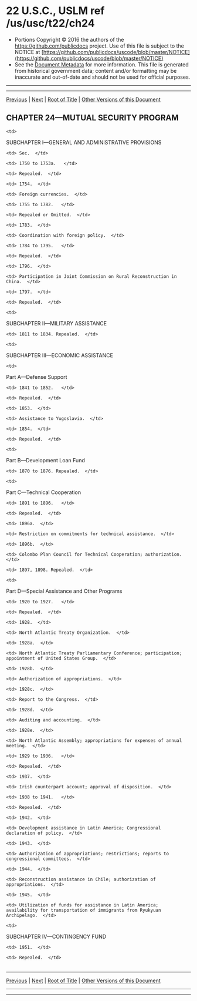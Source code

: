 ---
---

# 22 U.S.C., USLM ref /us/usc/t22/ch24

* Portions Copyright © 2016 the authors of the https://github.com/publicdocs project.
  Use of this file is subject to the NOTICE at [https://github.com/publicdocs/uscode/blob/master/NOTICE](https://github.com/publicdocs/uscode/blob/master/NOTICE)
* See the [Document Metadata](././../../../..//README.md) for more information.
  This file is generated from historical government data; content and/or formatting may be inaccurate and out-of-date and should not be used for official purposes.

----------
----------

[Previous](./../../../..//us/usc/t22/ch23/m__us_usc_t22_s1732.md) | [Next](./../../../..//us/usc/t22/ch24/schI/m__us_usc_t22_ch24_schI.md) | [Root of Title](./../../../../) | [Other Versions of this Document](https://publicdocs.github.io/go/links?ns=uslm&ref=%2Fus%2Fusc%2Ft22%2Fch24)

## CHAPTER 24—MUTUAL SECURITY PROGRAM

<table>

  <tr>

    <td> 

SUBCHAPTER I—GENERAL AND ADMINISTRATIVE PROVISIONS  </td>

  </tr>

  <tr>

    <td> Sec.  </td>

  </tr>

  <tr>

    <td> 1750 to 1753a.   </td>

    <td> Repealed.  </td>

  </tr>

  <tr>

    <td> 1754.  </td>

    <td> Foreign currencies.  </td>

  </tr>

  <tr>

    <td> 1755 to 1782.   </td>

    <td> Repealed or Omitted.  </td>

  </tr>

  <tr>

    <td> 1783.  </td>

    <td> Coordination with foreign policy.  </td>

  </tr>

  <tr>

    <td> 1784 to 1795.   </td>

    <td> Repealed.  </td>

  </tr>

  <tr>

    <td> 1796.  </td>

    <td> Participation in Joint Commission on Rural Reconstruction in China.  </td>

  </tr>

  <tr>

    <td> 1797.  </td>

    <td> Repealed.  </td>

  </tr>

  <tr>

    <td> 

SUBCHAPTER II—MILITARY ASSISTANCE  </td>

  </tr>

  <tr>

    <td> 1811 to 1834. Repealed.  </td>

  </tr>

  <tr>

    <td> 

SUBCHAPTER III—ECONOMIC ASSISTANCE  </td>

  </tr>

  <tr>

    <td> 

Part A—Defense Support  </td>

  </tr>

  <tr>

    <td> 1841 to 1852.   </td>

    <td> Repealed.  </td>

  </tr>

  <tr>

    <td> 1853.  </td>

    <td> Assistance to Yugoslavia.  </td>

  </tr>

  <tr>

    <td> 1854.  </td>

    <td> Repealed.  </td>

  </tr>

  <tr>

    <td> 

Part B—Development Loan Fund  </td>

  </tr>

  <tr>

    <td> 1870 to 1876. Repealed.  </td>

  </tr>

  <tr>

    <td> 

Part C—Technical Cooperation  </td>

  </tr>

  <tr>

    <td> 1891 to 1896.   </td>

    <td> Repealed.  </td>

  </tr>

  <tr>

    <td> 1896a.  </td>

    <td> Restriction on commitments for technical assistance.  </td>

  </tr>

  <tr>

    <td> 1896b.  </td>

    <td> Colombo Plan Council for Technical Cooperation; authorization.  </td>

  </tr>

  <tr>

    <td> 1897, 1898. Repealed.  </td>

  </tr>

  <tr>

    <td> 

Part D—Special Assistance and Other Programs  </td>

  </tr>

  <tr>

    <td> 1920 to 1927.   </td>

    <td> Repealed.  </td>

  </tr>

  <tr>

    <td> 1928.  </td>

    <td> North Atlantic Treaty Organization.  </td>

  </tr>

  <tr>

    <td> 1928a.  </td>

    <td> North Atlantic Treaty Parliamentary Conference; participation; appointment of United States Group.  </td>

  </tr>

  <tr>

    <td> 1928b.  </td>

    <td> Authorization of appropriations.  </td>

  </tr>

  <tr>

    <td> 1928c.  </td>

    <td> Report to the Congress.  </td>

  </tr>

  <tr>

    <td> 1928d.  </td>

    <td> Auditing and accounting.  </td>

  </tr>

  <tr>

    <td> 1928e.  </td>

    <td> North Atlantic Assembly; appropriations for expenses of annual meeting.  </td>

  </tr>

  <tr>

    <td> 1929 to 1936.   </td>

    <td> Repealed.  </td>

  </tr>

  <tr>

    <td> 1937.  </td>

    <td> Irish counterpart account; approval of disposition.  </td>

  </tr>

  <tr>

    <td> 1938 to 1941.   </td>

    <td> Repealed.  </td>

  </tr>

  <tr>

    <td> 1942.  </td>

    <td> Development assistance in Latin America; Congressional declaration of policy.  </td>

  </tr>

  <tr>

    <td> 1943.  </td>

    <td> Authorization of appropriations; restrictions; reports to congressional committees.  </td>

  </tr>

  <tr>

    <td> 1944.  </td>

    <td> Reconstruction assistance in Chile; authorization of appropriations.  </td>

  </tr>

  <tr>

    <td> 1945.  </td>

    <td> Utilization of funds for assistance in Latin America; availability for transportation of immigrants from Ryukyuan Archipelago.  </td>

  </tr>

  <tr>

    <td> 

SUBCHAPTER IV—CONTINGENCY FUND  </td>

  </tr>

  <tr>

    <td> 1951.  </td>

    <td> Repealed.  </td>

  </tr>

</table>

----------

[Previous](./../../../..//us/usc/t22/ch23/m__us_usc_t22_s1732.md) | [Next](./../../../..//us/usc/t22/ch24/schI/m__us_usc_t22_ch24_schI.md) | [Root of Title](./../../../../) | [Other Versions of this Document](https://publicdocs.github.io/go/links?ns=uslm&ref=%2Fus%2Fusc%2Ft22%2Fch24)

----------
----------




